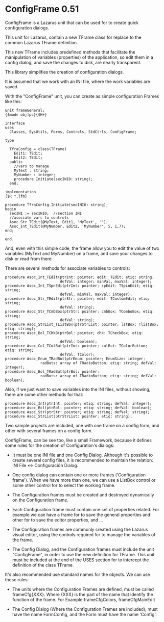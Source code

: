 ConfigFrame 0.51
================

ConfigFrame is a Lazarus unit that can be used for to create quick configuration dialogs.

This unit for Lazarus, contain a new TFrame class for replace to the common Lazarus TFrame definition.

This new TFrame includes predefined methods that facilitate the manipulation of variables (properties) of the application, so edit them in a config dialog, and save the changes to disk, are nearly transparent.

This library simplifies the creation of configuration dialogs.

It is assumed that we work with an INI file, where the work variables are saved.

With the "ConfigFrame" unit, you can create as simple configuration Frames
like this:
```
unit frameGeneral;
{$mode objfpc}{$H+}

interface
uses
  Classes, SysUtils, Forms, Controls, StdCtrls, ConfigFrame;

type

  TfraConfig = class(TFrame)
    Edit1: TEdit;
    Edit2: TEdit;
  public
    //vars to manage
    MyText : string;
    MyNumber : integer;
    procedure Initiate(secINI0: string);
  end;

implementation
{$R *.lfm}

procedure TfraConfig.Initiate(secINI0: string);
begin
  secINI := secINI0;  //section INI
  //asociate vars to controls
  Asoc_Str_TEdit(@MyText, Edit1, 'MyText', '');
  Asoc_Int_TEdit(@MyNumber, Edit2, 'MyNumber', 5, 1,7);
end;

end.
```

And, even with this simple code, the frame allow you to edit the value of two variables
(MyText and MyNumber) on a frame, and save your changes to disk or read from there.

There are several methods for associate variables to controls:
```
procedure Asoc_Int_TEdit(ptrInt: pointer; edit: TEdit; etiq: string;
						 defVal: integer; minVal, maxVal: integer);
procedure Asoc_Int_TSpnEdi(ptrInt: pointer; spEdit: TSpinEdit; etiq: string;
						 defVal, minVal, maxVal: integer);
procedure Asoc_Str_TEdit(ptrStr: pointer; edit: TCustomEdit; etiq: string;
						 defVal: string);
procedure Asoc_Str_TCmbBox(ptrStr: pointer; cmbBox: TComboBox; etiq: string;
						 defVal: string);
procedure Asoc_StrList_TListBox(ptrStrList: pointer; lstBox: TlistBox; etiq: string);
procedure Asoc_Bol_TChkB(ptrBol: pointer; chk: TCheckBox; etiq: string;
						 defVal: boolean);
procedure Asoc_Col_TColBut(ptrInt: pointer; colBut: TColorButton; etiq: string;
						 defVal: TColor);
procedure Asoc_Enum_TRadBut(ptrEnum: pointer; EnumSize: integer;
				radButs: array of TRadioButton; etiq: string; defVal: integer);
procedure Asoc_Bol_TRadBut(ptrBol: pointer;
				radButs: array of TRadioButton; etiq: string; defVal: boolean);
```
Also, if we just want to save variables into the INI files, without showing, there are some other methods for that:

```
procedure Asoc_Int(ptrInt: pointer; etiq: string; defVal: integer);
procedure Asoc_Bol(ptrBol: pointer; etiq: string; defVal: boolean);
procedure Asoc_Str(ptrStr: pointer; etiq: string; defVal: string);
procedure Asoc_StrList(ptrStrList: pointer; etiq: string);
```

Two sample projects are included, one with one frame on a config form, and other with several frames on a config form.

ConfigFrame, can be see too, like a small Framework, because it defines some rules for the creation of Configuration's dialogs:

* It must be one INI file and one Config Dialog. Although it's possible to create several config files, it is recommended to maintain the relation: 
INI File <-> Configuración Dialog.

* One config dialog can contain one or more frames ('Configuration frame'). When we have more than one, we can use a ListBox control or some other control for to select the  working frame.

* The Configuration frames must be created and destroyed dynamically on the Configuration frame.

* Each Configuration frame must contain one set of properties related. For example we can have a frame for to save the general properties and other for to save the editor properties, and ... 

* The Configuration frames are commonly created using the Lazarus visual editor, using the controls required for to manage the variables of the frame.
 
* The Config Dialog, and the Configuration frames must include the unit "ConfigFrame", in order to use the new definition for TFrame. This unit must be included at  the end of the USES section for to intercept the definition of the class TFrame.

It's also recommended use standard names for the objects. We can use these rules:

* The units where the  Configuration Frames are defined, must be called frameCfg{XXX}. Where {XXX} is the part of the name that identify the function of the frame. For Example frameCfgColors, frameCfgMainEdit

* The Config Dialog (Where the Configuration Frames are included), must have the name FormConfig, and the Form must have the name 'Config'.
